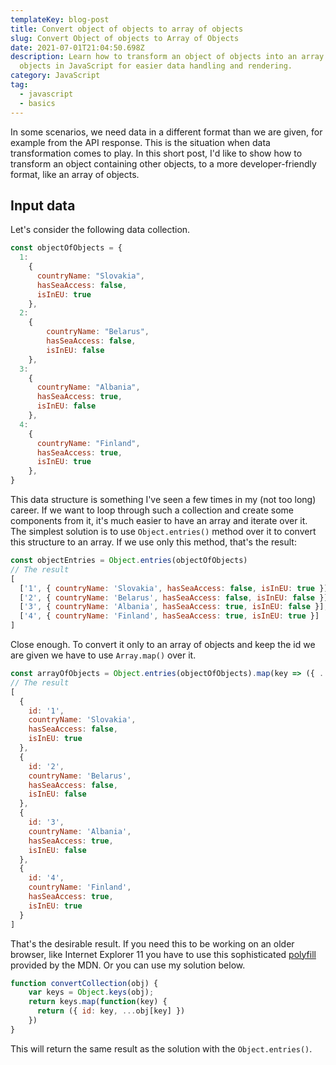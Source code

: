 ```yaml
---
templateKey: blog-post
title: Convert object of objects to array of objects
slug: Convert Object of objects to Array of Objects
date: 2021-07-01T21:04:50.698Z
description: Learn how to transform an object of objects into an array of
  objects in JavaScript for easier data handling and rendering.
category: JavaScript
tag:
  - javascript
  - basics
---
```

In some scenarios, we need data in a different format than we are given, for example from the API response. This is the situation when data transformation comes to play. In this short post, I'd like to show how to transform an object containing other objects, to a more developer-friendly format, like an array of objects.

## Input data

Let's consider the following data collection.

```javascript
const objectOfObjects = {
  1:
    {
      countryName: "Slovakia",
      hasSeaAccess: false,
      isInEU: true
    },
  2:
    {
        countryName: "Belarus",
        hasSeaAccess: false,
        isInEU: false
    },
  3:
    {
      countryName: "Albania",
      hasSeaAccess: true,
      isInEU: false
    },
  4:
    {
      countryName: "Finland",
      hasSeaAccess: true,
      isInEU: true
    },
}
```

This data structure is something I've seen a few times in my (not too long) career. If we want to loop through such a collection and create some components from it, it's much easier to have an array and iterate over it.
The simplest solution is to use `Object.entries()` method over it to convert this structure to an array.
If we use only this method, that's the result:

```javascript
const objectEntries = Object.entries(objectOfObjects)
// The result
[
  ['1', { countryName: 'Slovakia', hasSeaAccess: false, isInEU: true }],
  ['2', { countryName: 'Belarus', hasSeaAccess: false, isInEU: false }],
  ['3', { countryName: 'Albania', hasSeaAccess: true, isInEU: false }],
  ['4', { countryName: 'Finland', hasSeaAccess: true, isInEU: true }]
]
```

Close enough. To convert it only to an array of objects and keep the id we are given we have to use `Array.map()` over it.

```javascript
const arrayOfObjects = Object.entries(objectOfObjects).map(key => ({ ...key[1]}));
// The result
[
  {
    id: '1',
    countryName: 'Slovakia',
    hasSeaAccess: false,
    isInEU: true
  },
  {
    id: '2',
    countryName: 'Belarus',
    hasSeaAccess: false,
    isInEU: false
  },
  {
    id: '3',
    countryName: 'Albania',
    hasSeaAccess: true,
    isInEU: false
  },
  { 
    id: '4',
    countryName: 'Finland',
    hasSeaAccess: true,
    isInEU: true
  }
]
```

That's the desirable result. If you need this to be working on an older browser, like Internet Explorer 11 you have to use this sophisticated <a href="https://developer.mozilla.org/en-US/docs/Web/JavaScript/Reference/Global_Objects/Object/entries#polyfill">polyfill</a> provided by the MDN. Or you can use my solution below.

```javascript
function convertCollection(obj) {
    var keys = Object.keys(obj);
    return keys.map(function(key) {
      return ({ id: key, ...obj[key] })
    })
}
```

This will return the same result as the solution with the `Object.entries()`.
